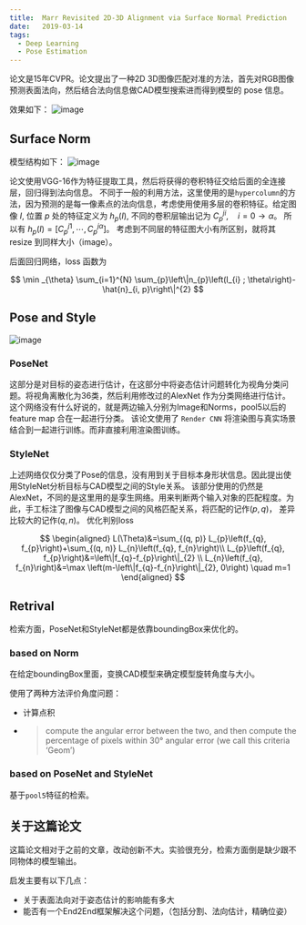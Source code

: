 ```yaml
---
title:  Marr Revisited 2D-3D Alignment via Surface Normal Prediction
date:   2019-03-14
tags: 
  - Deep Learning
  - Pose Estimation
---
```

论文是15年CVPR。论文提出了一种2D 3D图像匹配对准的方法，首先对RGB图像预测表面法向，然后结合法向信息做CAD模型搜索进而得到模型的 pose 信息。

效果如下：
![image](https://tuchuang-1259359185.cos.ap-chengdu.myqcloud.com/_asserts/2d3D-alignment/1.jpg)

## Surface Norm
模型结构如下：
![image](https://tuchuang-1259359185.cos.ap-chengdu.myqcloud.com/_asserts/2d3D-alignment/2.jpg)

论文使用VGG-16作为特征提取工具，然后将获得的卷积特征交给后面的全连接层，回归得到法向信息。
不同于一般的利用方法，这里使用的是`hypercolumn`的方法，因为预测的是每一像素点的法向信息，考虑使用使用多层的卷积特征。给定图像 $I$, 位置 $p$ 处的特征定义为 $h_p(I)$, 不同的卷积层输出记为 $C_p^{ji},\quad i = 0\rightarrow \alpha$。 所以有 $h_p(I) = [C_p^{j1}, \cdots, C_p^{j\alpha}]$。 考虑到不同层的特征图大小有所区别，就将其resize 到同样大小（image）。

后面回归网络，loss 函数为

$$ 
\min _{\theta} \sum_{i=1}^{N} \sum_{p}\left\|n_{p}\left(I_{i} ; \theta\right)-\hat{n}_{i, p}\right\|^{2}
$$

## Pose and Style

![image](https://tuchuang-1259359185.cos.ap-chengdu.myqcloud.com/_asserts/2d3D-alignment/3.jpg)

### PoseNet

这部分是对目标的姿态进行估计，在这部分中将姿态估计问题转化为视角分类问题。将视角离散化为36类，然后利用修改过的AlexNet 作为分类网络进行估计。这个网络没有什么好说的，就是两边输入分别为Image和Norms，pool5以后的feature map 合在一起进行分类。
该论文使用了 `Render CNN` 将渲染图与真实场景结合到一起进行训练。而非直接利用渲染图训练。

### StyleNet

上述网络仅仅分类了Pose的信息，没有用到关于目标本身形状信息。因此提出使用StyleNet分析目标与CAD模型之间的Style关系。
该部分使用的仍然是AlexNet，不同的是这里用的是孪生网络。用来判断两个输入对象的匹配程度。为此，手工标注了图像与CAD模型之间的风格匹配关系，将匹配的记作$(p,q)$， 差异比较大的记作$(q,n)$。 优化判别loss

$$ 
\begin{aligned}
L(\Theta)&=\sum_{(q, p)} L_{p}\left(f_{q}, f_{p}\right)+\sum_{(q, n)} L_{n}\left(f_{q}, f_{n}\right)\\
L_{p}\left(f_{q}, f_{p}\right)&=\left\|f_{q}-f_{p}\right\|_{2} \\   
L_{n}\left(f_{q}, f_{n}\right)&=\max \left(m-\left\|f_{q}-f_{n}\right\|_{2}, 0\right) \quad m=1
\end{aligned} 
$$

## Retrival

检索方面，PoseNet和StyleNet都是依靠boundingBox来优化的。

### based on Norm

在给定boundingBox里面，变换CAD模型来确定模型旋转角度与大小。

使用了两种方法评价角度问题：
 - 计算点积
 - >compute the angular error between the two, and then compute the percentage of pixels within 30° angular error (we call this criteria ‘Geom’)

### based on PoseNet and StyleNet
基于`pool5`特征的检索。

## 关于这篇论文
这篇论文相对于之前的文章，改动创新不大。实验很充分，检索方面倒是缺少跟不同物体的模型输出。

启发主要有以下几点：
- 关于表面法向对于姿态估计的影响能有多大
- 能否有一个End2End框架解决这个问题，（包括分割、法向估计，精确位姿）